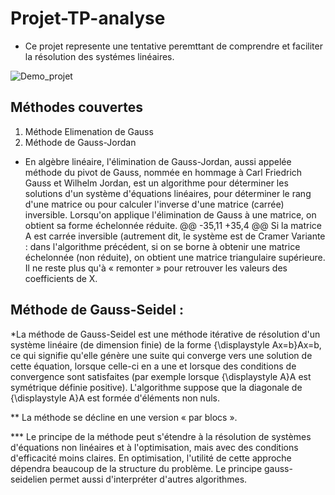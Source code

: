 # Projet-TP-analyse 
  * Ce projet represente une tentative peremttant de comprendre et faciliter la résolution des systémes linéaires. 
  
![Demo_projet](https://user-images.githubusercontent.com/57879341/103366327-a2c71900-4ac2-11eb-906a-6401b3320965.gif)

## Méthodes couvertes

1. Méthode Elimenation de Gauss
2. Méthode de Gauss-Jordan

* En algèbre linéaire, l'élimination de Gauss-Jordan, aussi appelée méthode du pivot de Gauss, nommée en hommage à Carl Friedrich Gauss et Wilhelm Jordan, est un algorithme pour déterminer les solutions d'un système d'équations linéaires, pour déterminer le rang d'une matrice ou pour calculer l'inverse d'une matrice (carrée) inversible. Lorsqu'on applique l'élimination de Gauss à une matrice, on obtient sa forme échelonnée réduite.
@@ -35,11 +35,4 @@ Si la matrice A est carrée inversible (autrement dit, le système est de Cramer
Variante : dans l'algorithme précédent, si on se borne à obtenir une matrice échelonnée (non réduite), on obtient une matrice triangulaire supérieure. Il ne reste plus qu'à « remonter » pour retrouver les valeurs des coefficients de X.


## Méthode de Gauss-Seidel : 
*La méthode de Gauss-Seidel est une méthode itérative de résolution d'un système linéaire (de dimension finie) de la forme {\displaystyle Ax=b}Ax=b, ce qui signifie qu'elle génère une suite qui converge vers une solution de cette équation, lorsque celle-ci en a une et lorsque des conditions de convergence sont satisfaites (par exemple lorsque {\displaystyle A}A est symétrique définie positive). L'algorithme suppose que la diagonale de {\displaystyle A}A est formée d'éléments non nuls.

** La méthode se décline en une version « par blocs ».

*** Le principe de la méthode peut s'étendre à la résolution de systèmes d'équations non linéaires et à l'optimisation, mais avec des conditions d'efficacité moins claires. En optimisation, l'utilité de cette approche dépendra beaucoup de la structure du problème. Le principe gauss-seidelien permet aussi d'interpréter d'autres algorithmes.
